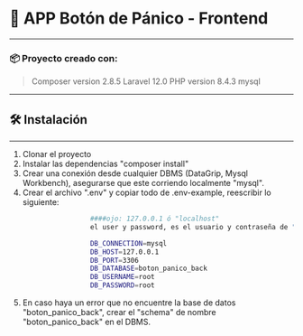 # 🚨 APP Botón de Pánico - Frontend
--------

### 📦 Proyecto creado con:

> Composer version 2.8.5
> Laravel 12.0
> PHP version 8.4.3 
> mysql

----

## 🛠️ Instalación
-----------------

1. Clonar el proyecto
2. Instalar las dependencias "composer install" 
2. Crear una conexión desde cualquier DBMS (DataGrip, Mysql Workbench), asegurarse que este corriendo localmente "mysql".
4. Crear el archivo ".env" y copiar todo de .env-example, reescribir lo siguiente:

```bash
                    ####ojo: 127.0.0.1 ó "localhost"
                    el user y password, es el usuario y contraseña de "mysql". 

                    DB_CONNECTION=mysql
                    DB_HOST=127.0.0.1 
                    DB_PORT=3306
                    DB_DATABASE=boton_panico_back
                    DB_USERNAME=root
                    DB_PASSWORD=root
```
5. En caso haya un error que no encuentre la base de datos "boton_panico_back", crear el "schema" de nombre "boton_panico_back" en el DBMS.
